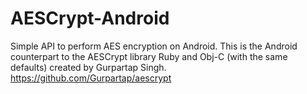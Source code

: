 AESCrypt-Android
================

Simple API to perform AES encryption on Android. This is the Android counterpart to the AESCrypt library Ruby and Obj-C (with the same defaults) created by Gurpartap Singh.  https://github.com/Gurpartap/aescrypt

